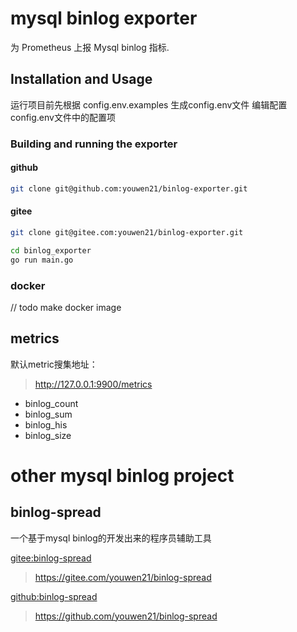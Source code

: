 # mysql binlog exporter
为 Prometheus 上报 Mysql binlog 指标.


## Installation and Usage
运行项目前先根据 config.env.examples 生成config.env文件
编辑配置config.env文件中的配置项

### Building and running the exporter
#### github
```bash
git clone git@github.com:youwen21/binlog-exporter.git
```
#### gitee
```bash
git clone git@gitee.com:youwen21/binlog-exporter.git
```

```bash
cd binlog_exporter
go run main.go

```

### docker
// todo make docker image

## metrics
默认metric搜集地址：
> http://127.0.0.1:9900/metrics

- binlog_count
- binlog_sum
- binlog_his
- binlog_size

# other mysql binlog project

## binlog-spread 
一个基于mysql binlog的开发出来的程序员辅助工具

[gitee:binlog-spread ](https://gitee.com/youwen21/binlog-spread)
> https://gitee.com/youwen21/binlog-spread

[github:binlog-spread ](https://github.com/youwen21/binlog-spread)
> https://github.com/youwen21/binlog-spread







